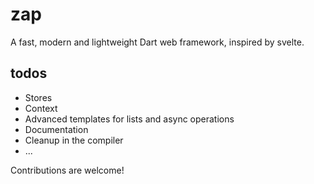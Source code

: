 # zap

A fast, modern and lightweight Dart web framework, inspired by svelte.

## todos

- Stores
- Context
- Advanced templates for lists and async operations
- Documentation
- Cleanup in the compiler
- ...

Contributions are welcome!
